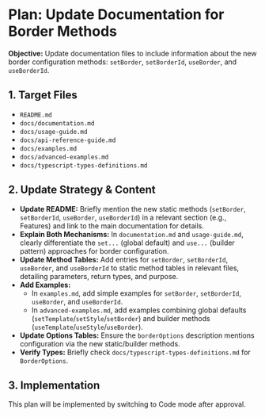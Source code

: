 # Plan: Update Documentation for Border Methods

**Objective:** Update documentation files to include information about the new border configuration methods: `setBorder`, `setBorderId`, `useBorder`, and `useBorderId`.

## 1. Target Files

*   `README.md`
*   `docs/documentation.md`
*   `docs/usage-guide.md`
*   `docs/api-reference-guide.md`
*   `docs/examples.md`
*   `docs/advanced-examples.md`
*   `docs/typescript-types-definitions.md`

## 2. Update Strategy & Content

*   **Update README:** Briefly mention the new static methods (`setBorder`, `setBorderId`, `useBorder`, `useBorderId`) in a relevant section (e.g., Features) and link to the main documentation for details.
*   **Explain Both Mechanisms:** In `documentation.md` and `usage-guide.md`, clearly differentiate the `set...` (global default) and `use...` (builder pattern) approaches for border configuration.
*   **Update Method Tables:** Add entries for `setBorder`, `setBorderId`, `useBorder`, and `useBorderId` to static method tables in relevant files, detailing parameters, return types, and purpose.
*   **Add Examples:**
    *   In `examples.md`, add simple examples for `setBorder`, `setBorderId`, `useBorder`, and `useBorderId`.
    *   In `advanced-examples.md`, add examples combining global defaults (`setTemplate`/`setStyle`/`setBorder`) and builder methods (`useTemplate`/`useStyle`/`useBorder`).
*   **Update Options Tables:** Ensure the `borderOptions` description mentions configuration via the new static/builder methods.
*   **Verify Types:** Briefly check `docs/typescript-types-definitions.md` for `BorderOptions`.

## 3. Implementation

This plan will be implemented by switching to Code mode after approval.